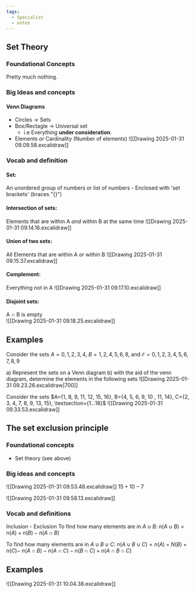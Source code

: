 ```yaml
---
tags:
  - Specialist
  - notes
---
```

## Set Theory 
### Foundational Concepts
Pretty much nothing.

### Big Ideas and concepts
#### Venn Diagrams
- Circles $\rightarrow$ Sets
- Box/Rectagle $\rightarrow$ Universal set
	- i.e Everything **under consideration**. 
- Elements *or* Cardinality (Number of elements)
![[Drawing 2025-01-31 09.09.58.excalidraw]]


### Vocab and definition
#### Set:
An unordered group of numbers or list of numbers
	- Enclosed with 'set brackets' (braces  "{}")
#### Intersection of sets:
Elements that are within A *and* within B at the same time
![[Drawing 2025-01-31 09.14.16.excalidraw]]

#### Union of two sets:
All Elements that are within A or within B
![[Drawing 2025-01-31 09.15.37.excalidraw]]


#### Complement:
Everything not in A
![[Drawing 2025-01-31 09.17.10.excalidraw]]


#### Disjoint sets:
A $\cap$ B is empty  
![[Drawing 2025-01-31 09.18.25.excalidraw]]





## Examples
Consider the sets $A={0, 1, 2, 3, 4}$, $B={1, 2, 4, 5, 6, 8}$, and $\mathscr{E} = {0, 1, 2, 3, 4, 5, 6, 7, 8, 9}$  

a) Represent the sets on a Venn diagram
b) with the aid of the venn diagram, determine the elements in the following sets
![[Drawing 2025-01-31 09.23.26.excalidraw|700]]


Consider the sets $A={1, 8, 9, 11, 12, 15, 16}, B={4, 5, 6, 9, 10 , 11, 14}, C={2, 3, 4, 7, 8, 9, 13, 15}, \textsection={1...18}$
![[Drawing 2025-01-31 09.33.53.excalidraw]]





## The set exclusion principle

### Foundational concepts
- Set theory (see above)
### Big ideas and concepts

![[Drawing 2025-01-31 09.53.48.excalidraw]]
$15 + 10 - 7$ 

![[Drawing 2025-01-31 09.58.13.excalidraw]]

### Vocab and definitions
Inclusion - Exclusion
To find how many elements are in $A\cup B$:
$n(A\cup B) = n(A) + n(B) - n(A\cap B)$

To find how many elements are in $A\cup B \cup C$:
$n(A \cup B \cup C) = n(A) + N(B) + n(C) -$
$n(A\cap B) - n(A \cap C) - n(B \cap C) + n(A\cap B \cap C)$  



## Examples
![[Drawing 2025-01-31 10.04.38.excalidraw]]


